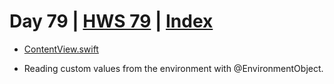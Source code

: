 # Day 79 | [HWS 79](https://www.hackingwithswift.com/100/swiftui/79) | [Index](https://github.com/JulesMoorhouse/100DaysOfSwiftUI/blob/main/README.md)

- [ContentView.swift](https://github.com/JulesMoorhouse/100DaysOfSwiftUI/blob/main/P16%20HotProspects/P16%20HotProspects/ContentView.swift)

- Reading custom values from the environment with @EnvironmentObject.